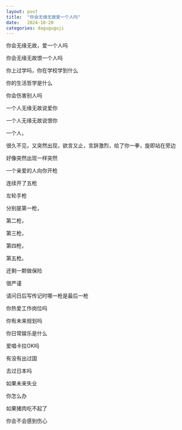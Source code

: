 ```yaml
---
layout: post
title:  "你会无缘无故爱一个人吗"
date:   2024-10-20
categories: daguguguji
---
```


你会无缘无故，爱一个人吗

你会无缘无故恨一个人吗

你上过学吗，你在学校学到什么

你的生活哲学是什么

你会伤害别人吗

一个人无缘无故说爱你

一个人无缘无故说恨你

一个人，

很久不见，又突然出现，欲言又止，言辞激烈，给了你一拳，旋即站在旁边

好像突然出现一样突然

一个亲爱的人向你开枪

连续开了五枪

左轮手枪

分别是第一枪，

第二枪，

第三枪，

第四枪，

第五枪。

还剩一颗做保险   

很严谨

请问日后写传记时哪一枪是最后一枪

你热爱工作岗位吗

你有未来规划吗

你日常娱乐是什么

爱唱卡拉OK吗

有没有出过国

去过日本吗

如果未来失业

你怎么办

如果猪肉吃不起了

你会不会感到伤心